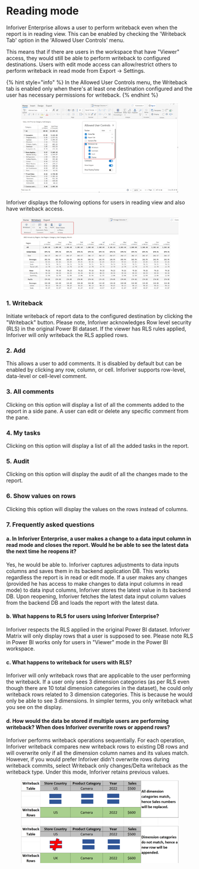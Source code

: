 # Reading mode

Inforiver Enterprise allows a user to perform writeback even when the report is in reading view. This can be enabled by checking the 'Writeback Tab' option in the 'Allowed User Controls' menu.&#x20;

This means that if there are users in the workspace that have "Viewer" access, they would still be able to perform writeback to configured destinations. Users with edit mode access can allow/restrict others to perform writeback in read mode from Export -> Settings.&#x20;

{% hint style="info" %}
In the Allowed User Controls menu, the Writeback tab is enabled only when there's at least one destination configured and the user has necessary permissions for writeback.
{% endhint %}

<figure><img src="../../.gitbook/assets/image (19).png" alt=""><figcaption></figcaption></figure>

Inforiver displays the following options for users in reading view and also have writeback access.&#x20;

<figure><img src="../../.gitbook/assets/wb-tab.png" alt=""><figcaption></figcaption></figure>

### 1. Writeback

Initiate writeback of report data to the configured destination by clicking the "Writeback" button. Please note, Inforiver acknowledges Row level security (RLS) in the original Power BI dataset. If the viewer has RLS rules applied, Inforiver will only writeback the RLS applied rows.&#x20;

### 2. Add

This allows a user to add comments. It is disabled by default but can be enabled by clicking any row, column, or cell. Inforiver supports row-level, data-level or cell-level comment.

### 3. All comments

Clicking on this option will display a list of all the comments added to the report in a side pane. A user can edit or delete any specific comment from the pane.

### 4. My tasks

Clicking on this option will display a list of all the added tasks in the report.

### 5. Audit

Clicking on this option will display the audit of all the changes made to the report.

### 6. Show values on rows

Clicking this option will display the values on the rows instead of columns.

### 7. Frequently asked questions

#### a. In Inforiver Enterprise, a user makes a change to a data input column in read mode and closes the report. Would he be able to see the latest data the next time he reopens it?

Yes, he would be able to. Inforiver captures adjustments to data inputs columns and saves them in its backend application DB. This works regardless the report is in read or edit mode. If a user makes any changes (provided he has access to make changes to data input columns in read mode) to data input columns, Inforiver stores the latest value in its backend DB. Upon reopening, Inforiver fetches the latest data input column values from the backend DB and loads the report with the latest data.

#### b. What happens to RLS for users using Inforiver Enterprise?

Inforiver respects the RLS applied in the original Power BI dataset. Inforiver Matrix will only display rows that a user is supposed to see. Please note RLS in Power BI works only for users in "Viewer" mode in the Power BI workspace.&#x20;

#### c. What happens to writeback for users with RLS?

Inforiver will only writeback rows that are applicable to the user performing the writeback. If a user only sees 3 dimension categories (as per RLS even though there are 10 total dimension categories in the dataset), he could only writeback rows related to 3 dimension categories. This is because he would only be able to see 3 dimensions. In simpler terms, you only writeback what you see on the display.

#### d. How would the data be stored if multiple users are performing writeback? When does Inforiver overwrite rows or append rows?

Inforiver performs writeback operations sequentially. For each operation, Inforiver writeback compares new writeback rows to existing DB rows and will overwrite only if all the dimension column names and its values match. However, if you would prefer Inforiver didn't overwrite rows during writeback commits, select Writeback only changes/Delta writeback as the writeback type. Under this mode, Inforiver retains previous values. &#x20;

<figure><img src="../../.gitbook/assets/image (44).png" alt=""><figcaption></figcaption></figure>
